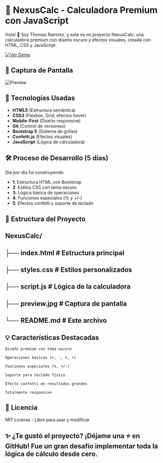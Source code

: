 # 🧮 NexusCalc - Calculadora Premium con JavaScript

Hola! 👋 Soy Thomas Ramirez, y este es mi proyecto NexusCalc: una calculadora premium con diseño oscuro y efectos visuales, creada con HTML, CSS y JavaScript.

[![Ver Demo](https://img.shields.io/badge/🌐_Ver_Demo_en_Vivo-FF5722?style=for-the-badge)](https://ramirezthomasalan.github.io/NexusCalc/)

## 📸 Captura de Pantalla
![Preview](img/preview.jpg)

## 🔧 Tecnologías Usadas
- **HTML5** (Estructura semántica)
- **CSS3** (Flexbox, Grid, efectos hover)
- **Mobile-First** (Diseño responsive)
- **Git** (Control de versiones)
- **Bootstrap 5** (Sistema de grillas)
- **Confetti.js** (Efectos visuales)
- **JavaScript** (Lógica de calculadora)

## 🛠️ Proceso de Desarrollo (5 días)
Día por día fui construyendo:
- **1**: Estructura HTML con Bootstrap
- **2**: Estilos CSS con tema oscuro
- **3**: Lógica básica de operaciones
- **4**: Funciones especiales (% y +/-)
- **5**: Efectos confetti y soporte de teclado

## 📂 Estructura del Proyecto

## NexusCalc/
## ├── index.html          # Estructura principal
## ├── styles.css          # Estilos personalizados
## ├── script.js           # Lógica de la calculadora
## ├── preview.jpg         # Captura de pantalla
## └── README.md           # Este archivo

## 💡 Características Destacadas

    Diseño premium con tema oscuro

    Operaciones básicas (+, -, ×, ÷)

    Funciones especiales (%, +/-)

    Soporte para teclado físico

    Efecto confetti en resultados grandes

    Totalmente responsive

## 📝 Licencia

MIT License - Libre para usar y modificar

## ✨ ¿Te gustó el proyecto? ¡Déjame una ⭐ en GitHub! Fue un gran desafío implementar toda la lógica de cálculo desde cero.
